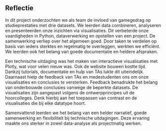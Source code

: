 ## Reflectie

In dit project onderzochten we als team de invloed van gamegedrag op studieprestaties met drie datasets. We leerden data combineren, analyseren en presenteerden onze inzichten via visualisaties. Dit verbeterde onze vaardigheden in Python, dataverwerking en opstellen van een project. De samenwerking verliep over het algemeen goed. Door taken te verdelen op basis van ieders sterktes en regelmatig te overleggen, werkten we efficiënt. We leerden ook het belang van goede documentatie en heldere afspraken.

Een technische uitdaging was het maken van interactieve visualisaties met Plotly, wat voor velen nieuw was. Ook de website bouwen kostte tijd. Dankzij tutorials, documentatie en hulp van TAs lukte dit uiteindelijk. Daarnaast hielp de feedback van TAs en medestudenten ons om onze visualisaties en conclusies te versterken. Feedback benadrukte het belang van onderbouwde conclusies vanwege de beperkte datasets. De visualisaties zijn aangepast volgens de ontwerpprincipes uit de hoorcolleges. Denk hierbij aan het toepassen van contrast en de visualisaties die bij elke datatype hoort.

Samenvattend leerden we het belang van een helder narratief, goede samenwerking en flexibiliteit bij technische uitdagingen. Deze ervaring maakte ons sterker in zowel data-analyse als projectmatig werken.
